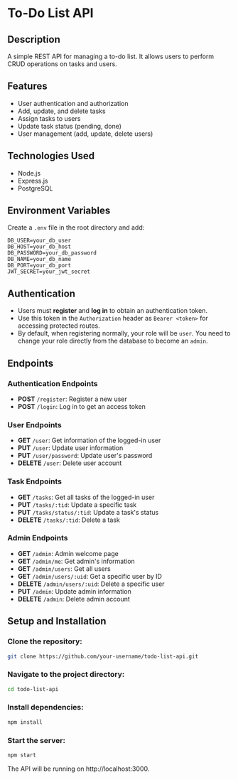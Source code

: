 # To-Do List API

## Description
A simple REST API for managing a to-do list. It allows users to perform CRUD operations on tasks and users.

## Features
- User authentication and authorization
- Add, update, and delete tasks
- Assign tasks to users
- Update task status (pending, done)
- User management (add, update, delete users)

## Technologies Used
- Node.js
- Express.js
- PostgreSQL

## Environment Variables

Create a `.env` file in the root directory and add:

```
DB_USER=your_db_user
DB_HOST=your_db_host
DB_PASSWORD=your_db_password
DB_NAME=your_db_name
DB_PORT=your_db_port
JWT_SECRET=your_jwt_secret
```  

## Authentication

- Users must **register** and **log in** to obtain an authentication token.
- Use this token in the `Authorization` header as `Bearer <token>` for accessing protected routes.
- By default, when registering normally, your role will be `user`. You need to change your role directly from the database to become an `admin`.

## Endpoints

### Authentication Endpoints
- **POST** `/register`: Register a new user
- **POST** `/login`: Log in to get an access token

### User Endpoints
- **GET** `/user`: Get information of the logged-in user
- **PUT** `/user`: Update user information
- **PUT** `/user/password`: Update user's password
- **DELETE** `/user`: Delete user account

### Task Endpoints
- **GET** `/tasks`: Get all tasks of the logged-in user
- **PUT** `/tasks/:tid`: Update a specific task
- **PUT** `/tasks/status/:tid`: Update a task's status
- **DELETE** `/tasks/:tid`: Delete a task

### Admin Endpoints
- **GET** `/admin`: Admin welcome page
- **GET** `/admin/me`: Get admin's information
- **GET** `/admin/users`: Get all users
- **GET** `/admin/users/:uid`: Get a specific user by ID
- **DELETE** `/admin/users/:uid`: Delete a specific user
- **PUT** `/admin`: Update admin information
- **DELETE** `/admin`: Delete admin account

## Setup and Installation

### Clone the repository:
```bash
git clone https://github.com/your-username/todo-list-api.git
```

### Navigate to the project directory:
```bash
cd todo-list-api
```

### Install dependencies:
```bash
npm install
```

### Start the server:
```bash
npm start
```

The API will be running on http://localhost:3000.
